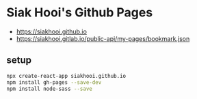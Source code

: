 # Siak Hooi's Github Pages

- <https://siakhooi.github.io>
- <https://siakhooi.gitlab.io/public-api/my-pages/bookmark.json>

## setup

```bash
npx create-react-app siakhooi.github.io
npm install gh-pages --save-dev
npm install node-sass --save
```
